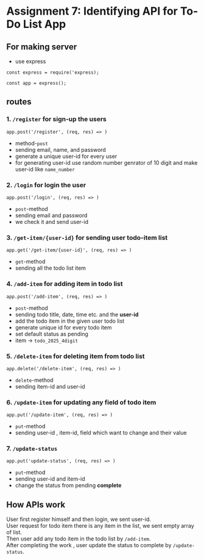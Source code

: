 # Assignment 7: Identifying API for To-Do List App

## For making server
- use express
```
const express = require('express);

const app = express();
```
## routes
### 1. `/register` for sign-up the users
``` 
app.post('/register', (req, res) => )
```
- method-`post`
- sending email, name, and password
- generate a unique user-id for every user
- for generating user-id use random number genrator of 10 digit and make user-id like `name_number`

### 2. `/login` for login the user
```
app.post('/login', (req, res) => )
```
- `post`-method
- sending email and password
- we check it and send user-id

### 3. `/get-item/{user-id}` for sending user todo-item list
```
app.get('/get-item/{user-id}', (req, res) => )
```
- `get`-method
- sending all the todo list item

### 4. `/add-item` for adding item in todo list
```
app.post('/add-item', (req, res) => )
```
- `post`-method
- sending todo title, date, time etc. and the **user-id**
- add the todo item in the given user todo list
- generate unique id for every todo item
- set default status as pending
- item -> `todo_2025_4digit`

### 5. `/delete-item` for deleting item from todo list
```
app.delete('/delete-item', (req, res) => )
```
- `delete`-method
- sending item-id and user-id

### 6. `/update-item` for updating any field of todo item
```
app.put('/update-item', (req, res) => )
```
- `put`-method
- sending user-id , item-id, field which want to change and their value

### 7. `/update-status`
```
app.put('update-status', (req, res) => )
```
- `put`-method
- sending user-id and item-id
- change the status from pending **complete**

## How APIs work
User first register himself and then login, we sent user-id.\
User request for todo item there is any item in the list, we sent empty array of list.\
Then user add any todo item in the todo list by `/add-item`.\
After completing the work , user update the status to complete by `/update-status`.

